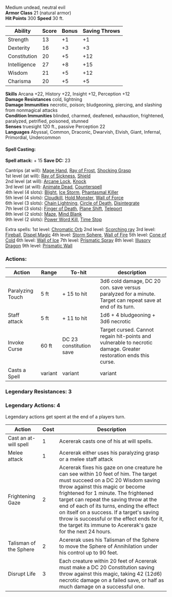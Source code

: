 
Medium undead, neutral evil  
**Armor Class** 21 (natural armor)  
**Hit Points** 300
**Speed** 30 ft.

|Ability|Score|Bonus|Saving Throws|
|---|---|---|---|
|Strength|13|+1|+1|
|Dexterity|16|+3|+3|
|Constitution|20|+5|+12|
|Intelligence|27|+8|+15|
|Wisdom|21|+5|+12|
|Charisma|20|+5|+5|

**Skills** Arcana +22, History +22, Insight +12, Perception +12  
**Damage Resistances** cold, lightning  
**Damage Immunities** necrotic, poison; bludgeoning, piercing, and slashing from nonmagical attacks  
**Condition Immunities** blinded, charmed, deafened, exhaustion, frightened, paralyzed, petrified, poisoned, stunned  
**Senses** truesight 120 ft., passive Perception 22  
**Languages** Abyssal, Common, Draconic, Dwarvish, Elvish, Giant, Infernal, Primordial, Undercommon
#### Spell Casting:
**Spell attack:** + 15
**Save DC:** 23

Cantrips (at will): [Mage Hand](http://dndroll.wikidot.com/spells:mage-hand), [Ray of Frost](http://dndroll.wikidot.com/spells:ray-of-frost), [Shocking Grasp](http://dndroll.wikidot.com/spells:shocking-grasp)  
1st level (at will): [Ray of Sickness](http://dndroll.wikidot.com/spells:ray-of-sickness), [Shield](http://dndroll.wikidot.com/spells:shield)  
2nd level (at will): [Arcane Lock](http://dndroll.wikidot.com/spells:arcane-lock), [Knock](http://dndroll.wikidot.com/spells:knock)  
3rd level (at will): [Animate Dead](http://dndroll.wikidot.com/spells:animate-dead), [Counterspell](http://dndroll.wikidot.com/spells:counterspell)  
4th level (4 slots): [Blight](http://dndroll.wikidot.com/spells:blight), [Ice Storm](http://dndroll.wikidot.com/spells:ice-storm), [Phantasmal Killer](http://dndroll.wikidot.com/spells:phantasmal-killer)  
5th level (4 slots): [Cloudkill](http://dndroll.wikidot.com/spells:cloudkill), [Hold Monster](http://dndroll.wikidot.com/spells:hold-monster), [Wall of Force](http://dndroll.wikidot.com/spells:wall-of-force)  
6th level (3 slots): [Chain Lightning](http://dndroll.wikidot.com/spells:chain-lightning), [Circle of Death](http://dndroll.wikidot.com/spells:circle-of-death), [Disintegrate](http://dndroll.wikidot.com/spells:disintegrate)  
7th level (3 slots): [Finger of Death](http://dndroll.wikidot.com/spells:finger-of-death), [Plane Shift](http://dndroll.wikidot.com/spells:plane-shift), [Teleport](http://dndroll.wikidot.com/spells:teleport)  
8th level (2 slots): [Maze](http://dndroll.wikidot.com/spells:maze), [Mind Blank](http://dndroll.wikidot.com/spells:mind-blank)  
9th level (2 slots): [Power Word Kill](http://dndroll.wikidot.com/spells:power-word-kill), [Time Stop](http://dndroll.wikidot.com/spells:time-stop) 

Extra spells:
1st level: [Chromatic Orb](http://dnd5e.wikidot.com/spell:chromatic-orb) 
2nd level: [Scorching ray](https://roll20.net/compendium/dnd5e/Scorching%20Ray#content) 
3rd level: [Fireball](https://roll20.net/compendium/dnd5e/Fireball#content), [Dispel Magic](https://roll20.net/compendium/dnd5e/Dispel%20Magic#content) 
4th level: [Storm Sphere](https://www.dndbeyond.com/spells/storm-sphere), [Wall of Fire](https://roll20.net/compendium/dnd5e/Wall%20of%20Fire#content) 
5th level: [Cone of Cold](https://roll20.net/compendium/dnd5e/Cone%20of%20Cold#content)
6th level: [Wall of Ice](https://roll20.net/compendium/dnd5e/Wall%20of%20Ice#content) 
7th level: [Prismatic Spray](https://roll20.net/compendium/dnd5e/Prismatic%20Spray#content) 
8th level: [Illusory Dragon](http://dnd5e.wikidot.com/spell:illusory-dragon)
9th level: [Prismatic Wall](https://roll20.net/compendium/dnd5e/Prismatic%20Wall#content) 

### Actions:
| Action | Range | To-hit | description |
| - | - | - | - |
| Paralyzing Touch | 5 ft | + 15 to hit | 3d6 cold damage, DC 20 con. save versus paralyzed for a minute. Target can repeat save at end of its turn. |
| Staff attack | 5 ft | + 11 to hit | 1d6 + 4 bludgeoning + 3d6 necrotic |
| Invoke Curse | 60 ft | DC 23 constitution save | Target cursed. Cannot regain hit-points and vulnerable to necrotic damage. Greater restoration ends this curse. |
| Casts a Spell | variant | variant | variant |
### Legendary Resistances: 3
### Legendary Actions: 4

Legendary actions get spent at the end of a players turn.

| Action | Cost | Description | 
| - | - | - |
| Cast an at-will spell | 1 | Acererak casts one of his at will spells. |
| Melee attack | 1 | Acererak either uses his paralyzing grasp or a melee staff attack |
| Frightening Gaze | 2 | Acererak fixes his gaze on one creature he can see within 10 feet of him. The target must succeed on a DC 20 Wisdom saving throw against this magic or become frightened for 1 minute. The frightened target can repeat the saving throw at the end of each of its turns, ending the effect on itself on a success. If a target's saving throw is successful or the effect ends for it, the target its immune to Acererak's gaze for the next 24 hours. |
| Talisman of the Sphere | 2 | Acererak uses his Talisman of the Sphere to move the Sphere of Annihilation under his control up to 90 feet. |
| Disrupt Life | 3 | Each creature within 20 feet of Acererak must make a DC 20 Constitution saving throw against this magic, taking 42 (12d6) necrotic damage on a failed save, or half as much damage on a successful one. |

